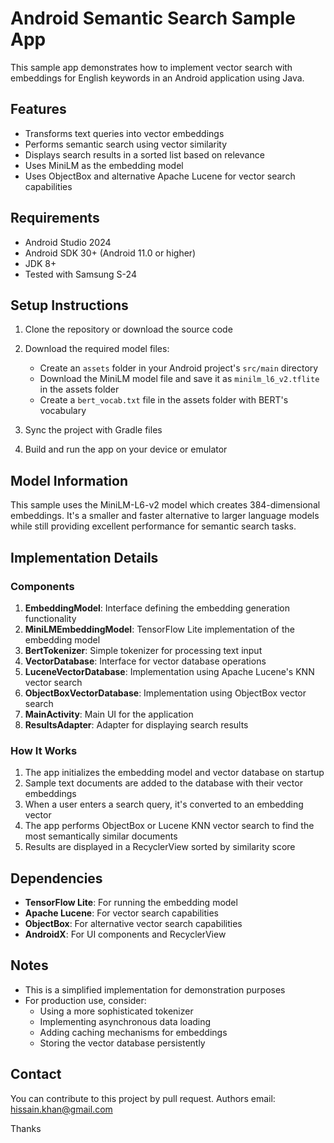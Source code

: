 # Android Semantic Search Sample App

This sample app demonstrates how to implement vector search with embeddings for English keywords in an Android application using Java.

## Features

- Transforms text queries into vector embeddings
- Performs semantic search using vector similarity
- Displays search results in a sorted list based on relevance
- Uses MiniLM as the embedding model
- Uses ObjectBox and alternative Apache Lucene for vector search capabilities

## Requirements

- Android Studio 2024
- Android SDK 30+ (Android 11.0 or higher)
- JDK 8+
- Tested with Samsung S-24

## Setup Instructions

1. Clone the repository or download the source code
2. Download the required model files:
   - Create an `assets` folder in your Android project's `src/main` directory
   - Download the MiniLM model file and save it as `minilm_l6_v2.tflite` in the assets folder
   - Create a `bert_vocab.txt` file in the assets folder with BERT's vocabulary

3. Sync the project with Gradle files
4. Build and run the app on your device or emulator

## Model Information

This sample uses the MiniLM-L6-v2 model which creates 384-dimensional embeddings. It's a smaller and faster alternative to larger language models while still providing excellent performance for semantic search tasks.

## Implementation Details

### Components

1. **EmbeddingModel**: Interface defining the embedding generation functionality
2. **MiniLMEmbeddingModel**: TensorFlow Lite implementation of the embedding model
3. **BertTokenizer**: Simple tokenizer for processing text input
4. **VectorDatabase**: Interface for vector database operations
5. **LuceneVectorDatabase**: Implementation using Apache Lucene's KNN vector search
6. **ObjectBoxVectorDatabase**: Implementation using ObjectBox vector search
7. **MainActivity**: Main UI for the application
8. **ResultsAdapter**: Adapter for displaying search results

### How It Works

1. The app initializes the embedding model and vector database on startup
2. Sample text documents are added to the database with their vector embeddings
3. When a user enters a search query, it's converted to an embedding vector
4. The app performs ObjectBox or Lucene KNN vector search to find the most semantically similar documents
6. Results are displayed in a RecyclerView sorted by similarity score

## Dependencies

- **TensorFlow Lite**: For running the embedding model
- **Apache Lucene**: For vector search capabilities
- **ObjectBox**: For alternative vector search capabilities
- **AndroidX**: For UI components and RecyclerView

## Notes

- This is a simplified implementation for demonstration purposes
- For production use, consider:
  - Using a more sophisticated tokenizer
  - Implementing asynchronous data loading
  - Adding caching mechanisms for embeddings
  - Storing the vector database persistently

## Contact

You can contribute to this project by pull request.
Authors email: hissain.khan@gmail.com

Thanks
